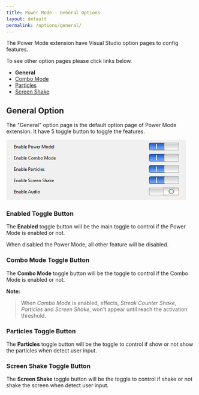 ```yaml
---
title: Power Mode - General Options
layout: default
permalink: /options/general/
---
```


The Power Mode extension have Visual Studio option pages to config features.

To see other option pages please click links below.
* **General**
* [Combo Mode](../combomode)
* [Particles](../particles)
* [Screen Shake](../screenshake)

## General Option

The "General" option page is the default option page of Power Mode extension. It have 5 toggle button to toggle the features.

![General Option Pages](general.jpg)

### **Enabled** Toggle Button

The **Enabled** toggle button will be the main toggle to control if the Power Mode is enabled or not.

When disabled the Power Mode, all other feature will be disabled.

### **Combo Mode** Toggle Button

The **Combo Mode** toggle button will be the toggle to control if the Combo Mode is enabled or not.

**Note:**

> When *Combo Mode* is enabled, effects, *Streak Counter Shake*, *Particles* and *Screen Shake*, won't appear until reach the activation threshold.

### **Particles** Toggle Button

The **Particles** toggle button will be the toggle to control if show or not show the particles when detect user input.

### **Screen Shake** Toggle Button

The **Screen Shake** toggle button will be the toggle to control if shake or not shake the screen when detect user input.
